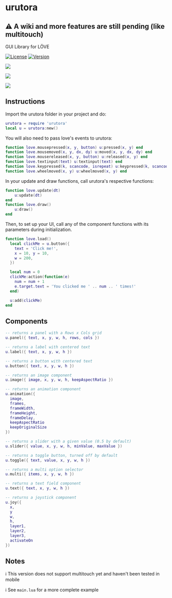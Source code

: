 # urutora

## :warning: A wiki and more features are still pending (like multitouch)

GUI Library for LÖVE

[![License](http://img.shields.io/:license-MIT-blue.svg)](https://github.com/tavuntu/urutora/blob/master/LICENSE.md)
[![Version](http://img.shields.io/:beta-0.3.0-green.svg)](https://github.com/tavuntu/urutora)

![](https://i.postimg.cc/PrvHX8Wq/a.png)

![](https://i.postimg.cc/v8NMwv6j/b.png)

![](https://i.postimg.cc/1X2Z09QP/c.png)

## Instructions

Import the urutora folder in your project and do:

```lua
urutora = require 'urutora'
local u = urutora:new()

```

You will also need to pass love's events to urutora:

```lua
function love.mousepressed(x, y, button) u:pressed(x, y) end
function love.mousemoved(x, y, dx, dy) u:moved(x, y, dx, dy) end
function love.mousereleased(x, y, button) u:released(x, y) end
function love.textinput(text) u:textinput(text) end
function love.keypressed(k, scancode, isrepeat) u:keypressed(k, scancode, isrepeat) end
function love.wheelmoved(x, y) u:wheelmoved(x, y) end
```

In your update and draw functions, call urutora's respective functions:

```lua
function love.update(dt) 
    u:update(dt)
end
function love.draw() 
    u:draw()
end
```

Then, to set up your UI, call any of the component functions with its parameters during initialization.

```lua
function love.load()
  local clickMe = u.button({
    text = 'Click me!',
    x = 10, y = 10,
    w = 200,
  })

  local num = 0
  clickMe:action(function(e)
    num = num + 1
    e.target.text = 'You clicked me ' .. num .. ' times!'
  end)

  u:add(clickMe)
end
```

## Components

```lua
-- returns a panel with a Rows x Cols grid
u.panel({ text, x, y, w, h, rows, cols })
```

```lua
-- returns a label with centered text
u.label({ text, x, y, w, h })
```

```lua
-- returns a button with centered text
u.button({ text, x, y, w, h })
```

```lua
-- returns an image component
u.image({ image, x, y, w, h, keepAspectRatio })
```

```lua
-- returns an animation component
u.animation({
  image,
  frames,
  frameWidth,
  frameHeight,
  frameDelay,
  keepAspectRatio
  keepOriginalSize
})
```

```lua
-- returns a slider with a given value (0.5 by default)
u.slider({ value, x, y, w, h, minValue, maxValue })
```

```lua
-- returns a toggle button, turned off by default
u.toggle({ text, value, x, y, w, h })
```

```lua
-- returns a multi option selector
u.multi({ items, x, y, w, h })
```

```lua
-- returns a text field component
u.text({ text, x, y, w, h })
```

```lua
-- returns a joystick component
u.joy({
  x,
  y
  w,
  h,
  layer1,
  layer2,
  layer3,
  activateOn
})
```

## Notes

:information_source: This version does not support multitouch yet and haven't been tested in mobile

:information_source: See ```main.lua``` for a more complete example
